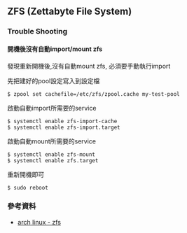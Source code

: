 ## ZFS (Zettabyte File System)


### Trouble Shooting

#### 開機後沒有自動import/mount zfs

發現重新開機後,沒有自動mount zfs, 必須要手動執行import

先把建好的pool設定寫入到設定檔
```
$ zpool set cachefile=/etc/zfs/zpool.cache my-test-pool
```

啟動自動import所需要的service
```
$ systemctl enable zfs-import-cache
$ systemctl enable zfs-import.target

```

啟動自動mount所需要的service
```
$ systemctl enable zfs-mount
$ systemctl enable zfs.target
```

重新開機即可
```
$ sudo reboot
```

### 參考資料

* [arch linux - zfs](https://wiki.archlinux.org/index.php/ZFS)
